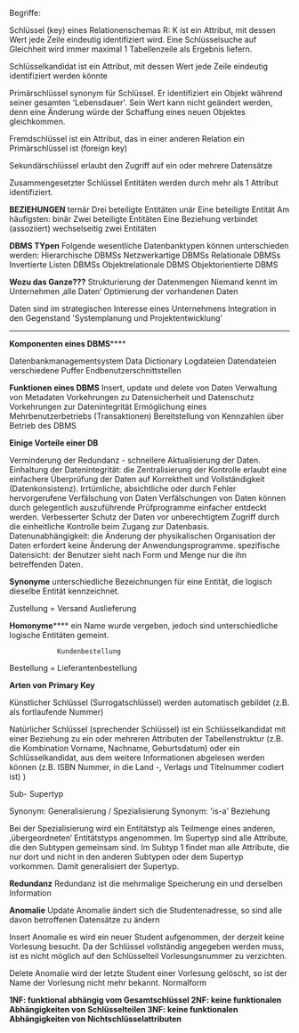 Begriffe:

Schlüssel (key) eines Relationenschemas R: K
ist ein Attribut, mit dessen Wert jede Zeile eindeutig identifiziert wird. Eine Schlüsselsuche auf Gleichheit wird immer maximal 1 Tabellenzeile als Ergebnis liefern.

Schlüsselkandidat
ist ein Attribut, mit dessen Wert jede Zeile eindeutig identifiziert werden könnte

Primärschlüssel
synonym für Schlüssel. Er identifiziert ein Objekt während seiner gesamten 'Lebensdauer'. Sein Wert kann nicht geändert werden, denn eine Änderung würde der Schaffung eines neuen Objektes gleichkommen.

Fremdschlüssel
ist ein Attribut, das in einer anderen Relation ein Primärschlüssel ist (foreign key)

Sekundärschlüssel
erlaubt den Zugriff auf ein oder mehrere Datensätze

Zusammengesetzter Schlüssel
Entitäten werden durch mehr als 1 Attribut identifiziert.

**BEZIEHUNGEN**
ternär
  Drei beteiligte Entitäten
unär
  Eine beteiligte Entität
 Am häufigsten: binär
  Zwei beteiligte Entitäten
Eine Beziehung verbindet (assoziiert) wechselseitig zwei Entitäten

**DBMS TYpen**
Folgende wesentliche Datenbanktypen können unterschieden werden:
Hierarchische DBMSs
Netzwerkartige DBMSs
Relationale DBMSs
Invertierte Listen DBMSs
Objektrelationale DBMS
Objektorientierte DBMS

**Wozu das Ganze???**
Strukturierung der Datenmengen
Niemand kennt im Unternehmen ‚alle Daten‘
Optimierung der vorhandenen Daten

Daten sind im strategischen Interesse eines Unternehmens
Integration in den Gegenstand 'Systemplanung und Projektentwicklung'
****
**Komponenten eines DBMS******

Datenbankmanagementsystem
Data Dictionary
Logdateien
Datendateien
verschiedene Puffer 
Endbenutzerschnittstellen

**Funktionen eines DBMS**
Insert, update und delete von Daten
Verwaltung von Metadaten
Vorkehrungen zu Datensicherheit und Datenschutz
Vorkehrungen zur Datenintegrität
Ermöglichung eines Mehrbenutzerbetriebs (Transaktionen)
Bereitstellung von Kennzahlen über Betrieb des DBMS

**Einige Vorteile einer DB**

Verminderung der Redundanz - schnellere Aktualisierung der Daten.
Einhaltung der Datenintegrität: die Zentralisierung der Kontrolle erlaubt eine  einfachere Überprüfung der Daten auf
Korrektheit und Vollständigkeit  (Datenkonsistenz).
Irrtümliche, absichtliche oder durch Fehler hervorgerufene Verfälschung von Daten
Verfälschungen von Daten können durch gelegentlich auszuführende Prüfprogramme einfacher entdeckt werden.
Verbesserter Schutz der Daten vor unberechtigtem Zugriff durch die einheitliche Kontrolle beim Zugang zur Datenbasis.
Datenunabhängigkeit: die Änderung der physikalischen Organisation der Daten erfordert keine Änderung der  Anwendungsprogramme.
spezifische Datensicht: der Benutzer sieht nach Form und Menge nur die ihn betreffenden Daten.

**Synonyme**
unterschiedliche Bezeichnungen für eine Entität, die logisch dieselbe Entität kennzeichnet.

Zustellung
                  = Versand
Auslieferung

**Homonyme******
ein Name wurde vergeben, jedoch sind unterschiedliche logische Entitäten gemeint.
   
                Kundenbestellung
Bestellung  =
                Lieferantenbestellung

**Arten von Primary Key**

Künstlicher Schlüssel (Surrogatschlüssel)
werden automatisch gebildet (z.B. als fortlaufende Nummer)

Natürlicher Schlüssel (sprechender Schlüssel)
ist ein Schlüsselkandidat mit einer Beziehung zu ein oder mehreren Attributen der Tabellenstruktur (z.B. die Kombination Vorname, Nachname, Geburtsdatum) oder ein Schlüsselkandidat, aus dem weitere Informationen abgelesen werden können  (z.B. ISBN Nummer, in die Land -, Verlags und Titelnummer codiert ist) )

Sub- Supertyp

Synonym: Generalisierung / Spezialisierung
Synonym: 'is-a' Beziehung

Bei der Spezialisierung wird ein Entitätstyp als Teilmenge eines anderen, ‚übergeordneten‘ Entitätstyps angenommen. Im Supertyp sind alle Attribute, die den Subtypen gemeinsam sind. Im Subtyp 1 findet man alle Attribute, die nur dort und nicht in den anderen Subtypen oder dem Supertyp vorkommen. Damit generalisiert der Supertyp.

**Redundanz**
Redundanz ist die mehrmalige Speicherung ein und derselben Information

**Anomalie**
Update Anomalie
ändert sich die Studentenadresse, so sind alle davon betroffenen Datensätze zu ändern

Insert Anomalie
es wird ein neuer Student aufgenommen, der derzeit keine Vorlesung besucht. Da der Schlüssel vollständig angegeben werden muss, ist es nicht möglich auf den Schlüsselteil Vorlesungsnummer zu verzichten.

Delete Anomalie
wird der letzte Student einer Vorlesung gelöscht, so ist der Name der Vorlesung nicht mehr bekannt.
Normalform

**1NF: funktional abhängig vom Gesamtschlüssel
2NF: keine funktionalen Abhängigkeiten von Schlüsselteilen
3NF: keine funktionalen Abhängigkeiten von Nichtschlüsselattributen**

